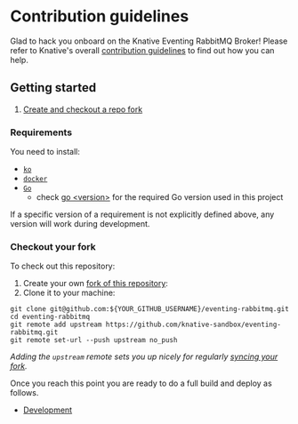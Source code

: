 # Contribution guidelines

Glad to hack you onboard on the Knative Eventing RabbitMQ Broker! Please refer to Knative's overall
[contribution guidelines](https://www.knative.dev/contributing/) to find out how you can help.

## Getting started

1. [Create and checkout a repo fork](#checkout-your-fork)

### Requirements

You need to install:

- [`ko`](https://github.com/google/ko)
- [`docker`](https://www.docker.com/)
- [`Go`](https://golang.org/)
    - check
      [go \<version\>](https://github.com/knative-sandbox/eventing-rabbitmq/blob/master/go.mod)
      for the required Go version used in this project

If a specific version of a requirement is not explicitly defined above, any version will work during development.

### Checkout your fork

To check out this repository:

1. Create your own [fork of this repository](https://help.github.com/articles/fork-a-repo/):
2. Clone it to your machine:

```shell
git clone git@github.com:${YOUR_GITHUB_USERNAME}/eventing-rabbitmq.git
cd eventing-rabbitmq
git remote add upstream https://github.com/knative-sandbox/eventing-rabbitmq.git
git remote set-url --push upstream no_push
```

_Adding the `upstream` remote sets you up nicely for regularly
[syncing your fork](https://help.github.com/articles/syncing-a-fork/)._

Once you reach this point you are ready to do a full build and deploy as follows.

- [Development](DEVELOPMENT.md)
